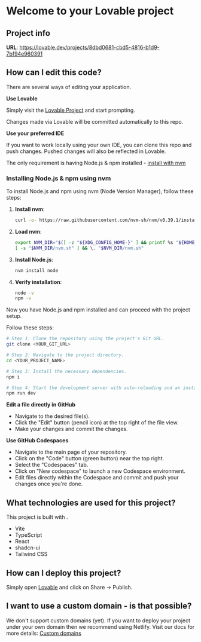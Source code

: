 # Welcome to your Lovable project

## Project info

**URL**: https://lovable.dev/projects/8dbd0681-cbd5-4816-b1d9-7bf94e960391

## How can I edit this code?

There are several ways of editing your application.

**Use Lovable**

Simply visit the [Lovable Project](https://lovable.dev/projects/8dbd0681-cbd5-4816-b1d9-7bf94e960391) and start prompting.

Changes made via Lovable will be committed automatically to this repo.

**Use your preferred IDE**

If you want to work locally using your own IDE, you can clone this repo and push changes. Pushed changes will also be reflected in Lovable.

The only requirement is having Node.js & npm installed - [install with nvm](https://github.com/nvm-sh/nvm#installing-and-updating)

### Installing Node.js & npm using nvm

To install Node.js and npm using nvm (Node Version Manager), follow these steps:

1. **Install nvm**:
    ```sh
    curl -o- https://raw.githubusercontent.com/nvm-sh/nvm/v0.39.1/install.sh | bash
    ```

2. **Load nvm**:
    ```sh
    export NVM_DIR="$([ -z "${XDG_CONFIG_HOME-}" ] && printf %s "${HOME}/.nvm" || printf %s "${XDG_CONFIG_HOME}/nvm")"
    [ -s "$NVM_DIR/nvm.sh" ] && \. "$NVM_DIR/nvm.sh"
    ```

3. **Install Node.js**:
    ```sh
    nvm install node
    ```

4. **Verify installation**:
    ```sh
    node -v
    npm -v
    ```

Now you have Node.js and npm installed and can proceed with the project setup.

Follow these steps:

```sh
# Step 1: Clone the repository using the project's Git URL.
git clone <YOUR_GIT_URL>

# Step 2: Navigate to the project directory.
cd <YOUR_PROJECT_NAME>

# Step 3: Install the necessary dependencies.
npm i

# Step 4: Start the development server with auto-reloading and an instant preview.
npm run dev
```

**Edit a file directly in GitHub**

- Navigate to the desired file(s).
- Click the "Edit" button (pencil icon) at the top right of the file view.
- Make your changes and commit the changes.

**Use GitHub Codespaces**

- Navigate to the main page of your repository.
- Click on the "Code" button (green button) near the top right.
- Select the "Codespaces" tab.
- Click on "New codespace" to launch a new Codespace environment.
- Edit files directly within the Codespace and commit and push your changes once you're done.

## What technologies are used for this project?

This project is built with .

- Vite
- TypeScript
- React
- shadcn-ui
- Tailwind CSS

## How can I deploy this project?

Simply open [Lovable](https://lovable.dev/projects/8dbd0681-cbd5-4816-b1d9-7bf94e960391) and click on Share -> Publish.

## I want to use a custom domain - is that possible?

We don't support custom domains (yet). If you want to deploy your project under your own domain then we recommend using Netlify. Visit our docs for more details: [Custom domains](https://docs.lovable.dev/tips-tricks/custom-domain/)
